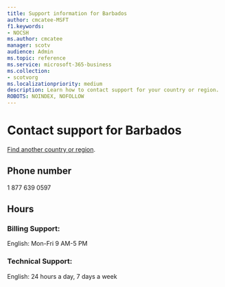 ```yaml
---                                
title: Support information for Barbados
author: cmcatee-MSFT
f1.keywords:
- NOCSH
ms.author: cmcatee
manager: scotv
audience: Admin
ms.topic: reference
ms.service: microsoft-365-business
ms.collection:
- scotvorg 
ms.localizationpriority: medium
description: Learn how to contact support for your country or region.
ROBOTS: NOINDEX, NOFOLLOW
---
```


# Contact support for Barbados

[Find another country or region](../get-help-support.md).

## Phone number
1 877 639 0597

## Hours
### Billing Support:

English: Mon-Fri 9 AM-5 PM

### Technical Support:

English: 24 hours a day, 7 days a week
